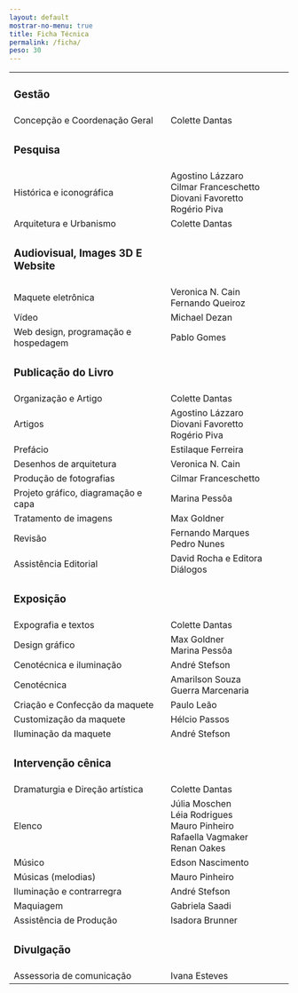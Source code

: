 ```yaml
---
layout: default
mostrar-no-menu: true
title: Ficha Técnica
permalink: /ficha/
peso: 30
---
```


<div class="row">
    <div class="12u 12u$(medium)">
        <div class="table-wrapper">
            <table>
                <tbody>
                    <tr>
                        <td><h3>Gestão</h3></td>
                        <td></td>
                    </tr>
                    <tr>
                        <td>Concepção e Coordenação Geral</td>
                        <td>Colette Dantas</td>
                    </tr>
                    <tr>
                        <td><h3>Pesquisa</h3></td>
                        <td></td>
                    </tr>
                    <tr>
                        <td>Histórica e iconográfica</td>
                        <td>
                            Agostino Lázzaro<br/>
                            Cilmar Franceschetto<br/>
                            Diovani Favoretto<br/>
                            Rogério Piva
                        </td>
                    </tr>
                    <tr>
                        <td>Arquitetura e Urbanismo</td>
                        <td>Colette Dantas</td>
                    </tr>
                    <tr>
                        <td><h3>Audiovisual, Images 3D E Website</h3></td>
                        <td></td>
                    </tr>
                    <tr>
                        <td>Maquete eletrônica</td>
                        <td>
                            Veronica N. Cain<br/>
                            Fernando Queiroz
                        </td>
                    </tr>
                    <tr>
                        <td>Vídeo</td>
                        <td>Michael Dezan</td>
                    </tr>
                    <tr>
                        <td>Web design, programação e hospedagem</td>
                        <td>Pablo Gomes</td>
                    </tr>
                    <tr>
                        <td><h3>Publicação do Livro</h3></td>
                        <td></td>
                    </tr>
                    <tr>
                        <td>Organização e Artigo</td>
                        <td>Colette Dantas</td>
                    </tr>
                    <tr>
                        <td>Artigos</td>
                        <td>
                            Agostino Lázzaro<br/>
                            Diovani Favoretto<br/>
                            Rogério Piva<br/>
                        </td>
                    </tr>              
                    <tr>
                        <td>Prefácio</td>
                        <td>Estilaque Ferreira</td>
                    </tr>
                    <tr>
                        <td>Desenhos de arquitetura</td>
                        <td>Veronica N. Cain</td>
                    </tr>
                    <tr>
                        <td>Produção de fotografias</td>
                        <td>Cilmar Franceschetto</td>
                    </tr>
                    <tr>
                        <td>Projeto gráfico, diagramação e capa</td>
                        <td>Marina Pessôa</td>
                    </tr>
                    <tr>
                        <td>Tratamento de imagens</td>
                        <td>Max Goldner</td>
                    </tr>
                    <tr>
                        <td>Revisão</td>
                        <td>Fernando Marques<br/>Pedro Nunes</td>
                    </tr>
                    <tr>
                        <td>Assistência Editorial</td>
                        <td>David Rocha e Editora Diálogos</td>
                    </tr>                    
                    <tr>
                        <td><h3>Exposição</h3></td>
                        <td></td>
                    </tr>
                    <tr>
                        <td>Expografia e textos</td>
                        <td>Colette Dantas</td>
                    </tr>
                    <tr>
                        <td>Design gráfico</td>
                        <td>Max Goldner<br/>Marina Pessôa</td>
                    </tr>
                    <tr>
                        <td>Cenotécnica e iluminação</td>
                        <td>André Stefson</td>
                    </tr>
                    <tr>
                        <td>Cenotécnica</td>
                        <td>Amarilson Souza<br/>Guerra Marcenaria</td>
                    </tr>
                    <tr>
                        <td>Criação e Confecção da maquete</td>
                        <td>Paulo Leão</td>
                    </tr>
                    <tr>
                        <td>Customização da maquete</td>
                        <td>Hélcio Passos</td>
                    </tr>
                    <tr>
                        <td>Iluminação da maquete</td>
                        <td>André Stefson</td>
                    </tr>
                    <tr>
                        <td><h3>Intervenção cênica</h3></td>
                        <td></td>
                    </tr>
                    <tr>
                        <td>Dramaturgia e Direção artística</td>
                        <td>Colette Dantas</td>
                    </tr>
                    <tr>
                        <td>Elenco</td>
                        <td>Júlia Moschen<br/>
						Léia Rodrigues<br/>
						Mauro Pinheiro<br/>
						Rafaella Vagmaker<br/>
						Renan Oakes</td>
                    </tr>
                    <tr>
                        <td>Músico</td>
                        <td>Edson Nascimento</td>
                    </tr>
                    <tr>
                        <td>Músicas (melodias)</td>
                        <td>Mauro Pinheiro</td>
                    </tr>
                    <tr>
                        <td>Iluminação e contrarregra</td>
                        <td>André Stefson</td>
                    </tr>
                    <tr>
                        <td>Maquiagem</td>
                        <td>Gabriela Saadi</td>
                    </tr>
                    <tr>
                        <td>Assistência de Produção</td>
                        <td>Isadora Brunner</td>
                    </tr>                                                                                                    
                    <tr>
                        <td><h3>Divulgação</h3></td>
                        <td></td>
                    </tr>                    
                    <tr>
                        <td>Assessoria de comunicação</td>
                        <td>Ivana Esteves</td>
                    </tr>
                </tbody>
            </table>
        </div>
    </div>
</div>
